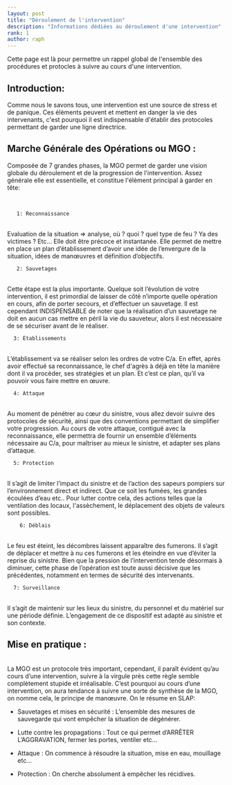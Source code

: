 ```yaml
---
layout: post
title: "Déroulement de l'intervention"
description: "Informations dédiées au déroulement d'une intervention"
rank: 1
author: raph
---
```


Cette page est là pour permettre un rappel global de l'ensemble des procédures et protocles à suivre au cours d'une intervention.

## Introduction:

Comme nous le savons tous, une intervention est une source de stress et de panique. Ces élèments peuvent et mettent en danger la vie des intervenants, c'est pourquoi il est indispensable d'établir des protocoles permettant de garder une ligne directrice.

## Marche Générale des Opérations ou MGO :

Composée de 7 grandes phases, la MGO permet de garder une vision globale du déroulement et de la progression de l'intervention. Assez générale elle est essentielle, et constitue l'élèment principal à garder en tête: 

<br>

       1: Reconnaissance
 <br>
Evaluation de la situation ⇒ analyse, où ? quoi ? quel type de feu ? Ya des victimes ? Etc…  Elle doit être précoce et instantanée. Elle permet de mettre en place un plan d’établissement d’avoir une idée de l’envergure de la situation, idées de manœuvres et définition d’objectifs.

<br>

       2: Sauvetages
<br>
Cette étape est la plus importante. Quelque soit l’évolution de votre intervention, il est primordial de laisser de côté n’importe quelle opération en cours, afin de porter secours, et d’effectuer un sauvetage. Il est cependant INDISPENSABLE de noter que la réalisation d’un sauvetage ne doit en aucun cas mettre en péril la vie du sauveteur, alors il est nécessaire de se sécuriser avant de le réaliser.

<br>

      3: Établissements
 <br>
L’établissement va se réaliser selon les ordres de votre C/a. En effet, après avoir effectué sa reconnaissance, le chef d'agrès à déjà en tête la manière dont il va procéder, ses stratégies et un plan. Et c’est ce plan, qu’il va pouvoir vous faire mettre en œuvre.

<br>

      4: Attaque
 <br>
Au moment de pénétrer au cœur du sinistre, vous allez devoir suivre des protocoles de sécurité, ainsi que des conventions permettant de simplifier votre progression. Au cours de votre attaque, contiguë avec la reconnaissance, elle permettra de fournir un ensemble d’éléments nécessaire au C/a, pour maîtriser au mieux le sinistre, et adapter ses plans d’attaque.

<br>

      5: Protection
<br>
Il s’agit de limiter l’impact du sinistre et de l’action des sapeurs pompiers sur l’environnement direct et indirect. Que ce soit les fumées, les grandes écoulées d’eau etc.. Pour lutter contre cela, des actions telles que la ventilation des locaux, l'assèchement, le déplacement des objets de valeurs sont possibles.

  <br>

        6: Déblais
<br>
Le feu est éteint, les décombres laissent apparaître des fumerons. Il s’agit de déplacer et mettre à nu ces fumerons et les éteindre en vue d’éviter la reprise du sinistre. Bien que la pression de l’intervention tende désormais à diminuer, cette phase de l’opération est toute aussi décisive que les précédentes, notamment en termes de sécurité des intervenants.

<br>

      7: Surveillance
<br>
Il s’agit de maintenir sur les lieux du sinistre, du personnel et du matériel sur une période définie. L’engagement de ce dispositif est adapté au sinistre et son contexte.

## Mise en pratique :
<br>
La MGO est un protocole très important, cependant, il paraît évident qu’au cours d’une intervention, suivre à la virgule près cette règle semble complètement stupide et irréalisable. C’est pourquoi au cours d’une intervention, on aura tendance à suivre une sorte de synthèse de la MGO, on nomme cela, le principe de manœuvre. On le résume en SLAP:
<br>

* Sauvetages et mises en sécurité : L’ensemble des mesures de sauvegarde qui vont empêcher la situation de dégénérer.
 
* Lutte contre les propagations : Tout ce qui permet d’ARRÊTER L’AGGRAVATION, fermer les portes, ventiler etc…
 
* Attaque : On commence à résoudre la situation, mise en eau, mouillage etc…
 
* Protection : On cherche absolument à empêcher les récidives.



